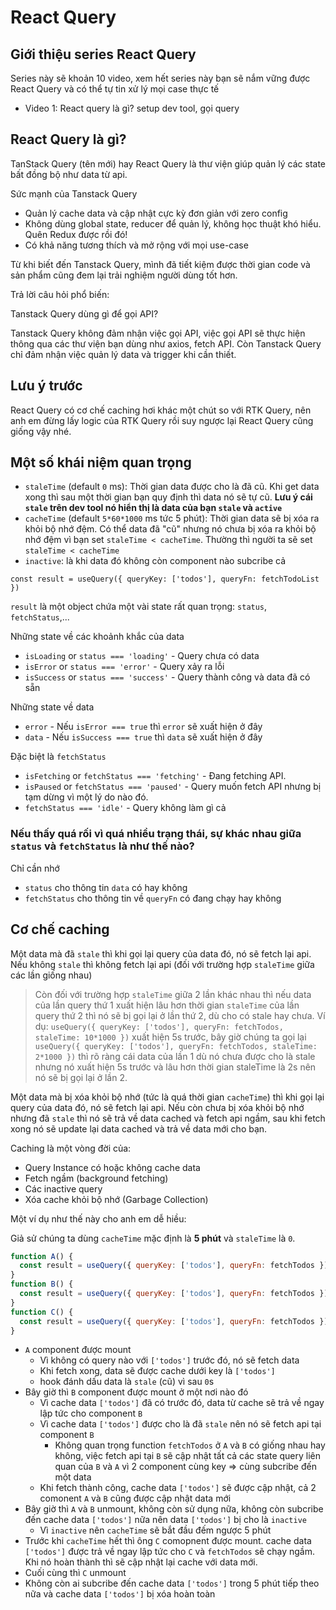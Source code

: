 # React Query

## Giới thiệu series React Query

Series này sẽ khoản 10 video, xem hết series này bạn sẽ nắm vững được React Query và có thể tự tin xử lý mọi case thực tế

- Video 1: React query là gì? setup dev tool, gọi query

## React Query là gì?

TanStack Query (tên mới) hay React Query là thư viện giúp quản lý các state bất đồng bộ như data từ api.

Sức mạnh của Tanstack Query

- Quản lý cache data và cập nhật cực kỳ đơn giản với zero config
- Không dùng global state, reducer để quản lý, không học thuật khó hiểu. Quên Redux được rồi đó!
- Có khả năng tương thích và mở rộng với mọi use-case

Từ khi biết đến Tanstack Query, mình đã tiết kiệm được thời gian code và sản phẩm cũng đem lại trải nghiệm người dùng tốt hơn.

Trả lời câu hỏi phổ biến:

Tanstack Query dùng gì để gọi API?

Tanstack Query không đảm nhận việc gọi API, việc gọi API sẽ thực hiện thông qua các thư viện bạn dùng như axios, fetch API. Còn Tanstack Query chỉ đảm nhận việc quản lý data và trigger khi cần thiết.

## Lưu ý trước

React Query có cơ chế caching hơi khác một chút so với RTK Query, nên anh em đừng lấy logic của RTK Query rồi suy ngược lại React Query cũng giống vậy nhé.

## Một số khái niệm quan trọng

- `staleTime` (default `0` ms): Thời gian data được cho là đã cũ. Khi get data xong thì sau một thời gian bạn quy định thì data nó sẽ tự cũ. **Lưu ý cái `stale` trên dev tool nó hiển thị là data của bạn `stale` và `active`**
- `cacheTime` (default `5*60*1000` ms tức 5 phút): Thời gian data sẽ bị xóa ra khỏi bộ nhớ đệm. Có thể data đã "cũ" nhưng nó chưa bị xóa ra khỏi bộ nhớ đệm vì bạn set `staleTime < cacheTime`. Thường thì người ta sẽ set `staleTime < cacheTime`
- `inactive`: là khi data đó không còn component nào subcribe cả

```tsx
const result = useQuery({ queryKey: ['todos'], queryFn: fetchTodoList })
```

`result` là một object chứa một vài state rất quan trọng: `status`, `fetchStatus`,...

Những state về các khoảnh khắc của data

- `isLoading` or `status === 'loading'` - Query chưa có data
- `isError` or `status === 'error'` - Query xảy ra lỗi
- `isSuccess` or `status === 'success'` - Query thành công và data đã có sẵn

Những state về data

- `error` - Nếu `isError === true` thì `error` sẽ xuất hiện ở đây
- `data` - Nếu `isSuccess === true` thì `data` sẽ xuất hiện ở đây

Đặc biệt là `fetchStatus`

- `isFetching` or `fetchStatus === 'fetching'` - Đang fetching API.
- `isPaused` or `fetchStatus === 'paused'` - Query muốn fetch API nhưng bị tạm dừng vì một lý do nào đó.
- `fetchStatus === 'idle'` - Query không làm gì cả

### Nếu thấy quá rối vì quá nhiều trạng thái, sự khác nhau giữa `status` và `fetchStatus` là như thế nào?

Chỉ cần nhớ

- `status` cho thông tin `data` có hay không
- `fetchStatus` cho thông tin về `queryFn` có đang chạy hay không

## Cơ chế caching

Một data mà đã `stale` thì khi gọi lại query của data đó, nó sẽ fetch lại api. Nếu không `stale` thì không fetch lại api (đối với trường hợp `staleTime` giữa các lần giống nhau)

> Còn đối với trường hợp `staleTime` giữa 2 lần khác nhau thì nếu data của lần query thứ 1 xuất hiện lâu hơn thời gian `staleTime` của lần query thứ 2 thì nó sẽ bị gọi lại ở lần thứ 2, dù cho có stale hay chưa.
> Ví dụ: `useQuery({ queryKey: ['todos'], queryFn: fetchTodos, staleTime: 10*1000 })` xuất hiện 5s trước, bây giờ chúng ta gọi lại `useQuery({ queryKey: ['todos'], queryFn: fetchTodos, staleTime: 2*1000 })` thì rõ ràng cái data của lần 1 dù nó chưa được cho là stale nhưng nó xuất hiện 5s trước và lâu hơn thời gian staleTime là 2s nên nó sẽ bị gọi lại ở lần 2.

Một data mà bị xóa khỏi bộ nhớ (tức là quá thời gian `cacheTime`) thì khi gọi lại query của data đó, nó sẽ fetch lại api. Nếu còn chưa bị xóa khỏi bộ nhớ nhưng đã `stale` thì nó sẽ trả về data cached và fetch api ngầm, sau khi fetch xong nó sẽ update lại data cached và trả về data mới cho bạn.

Caching là một vòng đời của:

- Query Instance có hoặc không cache data
- Fetch ngầm (background fetching)
- Các inactive query
- Xóa cache khỏi bộ nhớ (Garbage Collection)

Một ví dụ như thế này cho anh em dễ hiều:

Giả sử chúng ta dùng `cacheTime` mặc định là **5 phút** và `staleTime` là `0`.

```jsx
function A() {
  const result = useQuery({ queryKey: ['todos'], queryFn: fetchTodos })
}
function B() {
  const result = useQuery({ queryKey: ['todos'], queryFn: fetchTodos })
}
function C() {
  const result = useQuery({ queryKey: ['todos'], queryFn: fetchTodos })
}
```

- `A` component được mount
  - Vì không có query nào với `['todos']` trước đó, nó sẽ fetch data
  - Khi fetch xong, data sẽ được cache dưới key là `['todos']`
  - hook đánh dấu data là `stale` (cũ) vì sau `0`s
- Bây giờ thì `B` component được mount ở một nơi nào đó
  - Vì cache data `['todos']` đã có trước đó, data từ cache sẽ trả về ngay lập tức cho component `B`
  - Vì cache data `['todos']` được cho là đã `stale` nên nó sẽ fetch api tại component `B`
    - Không quan trọng function `fetchTodos` ở `A` và `B` có giống nhau hay không, việc fetch api tại `B` sẽ cập nhật tất cả các state query liên quan của `B` và `A` vì 2 component cùng key => cùng subcribe đến một data
  - Khi fetch thành công, cache data `['todos']` sẽ được cập nhật, cả 2 comonent `A` và `B` cũng được cập nhật data mới
- Bây giờ thì `A` và `B` unmount, không còn sử dụng nữa, không còn subcribe đến cache data `['todos']` nữa nên data `['todos']` bị cho là `inactive`
  - Vì `inactive` nên `cacheTime` sẽ bắt đầu đếm ngược 5 phút
- Trước khi `cacheTime` hết thì ông `C` comopnent được mount. cache data `['todos']` được trả về ngay lập tức cho `C` và `fetchTodos` sẽ chạy ngầm. Khi nó hoàn thành thì sẽ cập nhật lại cache với data mới.
- Cuối cùng thì `C` unmount
- Không còn ai subcribe đến cache data `['todos']` trong 5 phút tiếp theo nữa và cache data `['todos']` bị xóa hoàn toàn
